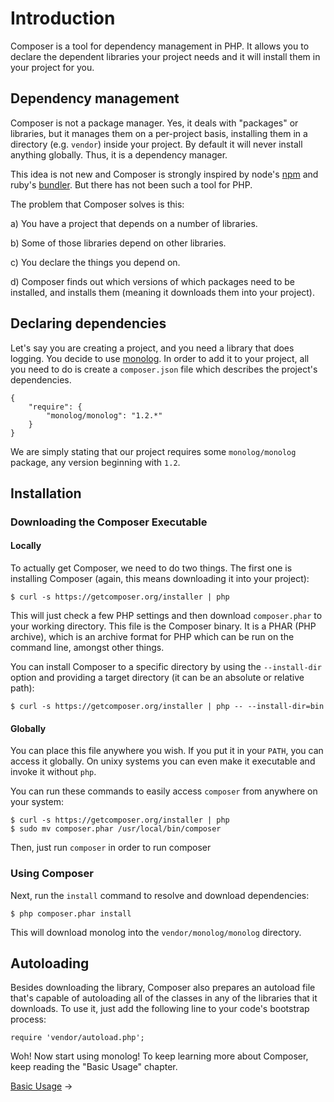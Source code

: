 # Introduction

Composer is a tool for dependency management in PHP. It allows you to declare
the dependent libraries your project needs and it will install them in your
project for you.

## Dependency management

Composer is not a package manager. Yes, it deals with "packages" or libraries, but
it manages them on a per-project basis, installing them in a directory (e.g. `vendor`)
inside your project. By default it will never install anything globally. Thus,
it is a dependency manager.

This idea is not new and Composer is strongly inspired by node's [npm](http://npmjs.org/)
and ruby's [bundler](http://gembundler.com/). But there has not been such a tool
for PHP.

The problem that Composer solves is this:

a) You have a project that depends on a number of libraries.

b) Some of those libraries depend on other libraries.

c) You declare the things you depend on.

d) Composer finds out which versions of which packages need to be installed, and
   installs them (meaning it downloads them into your project).

## Declaring dependencies

Let's say you are creating a project, and you need a library that does logging.
You decide to use [monolog](https://github.com/Seldaek/monolog). In order to
add it to your project, all you need to do is create a `composer.json` file
which describes the project's dependencies.

    {
        "require": {
            "monolog/monolog": "1.2.*"
        }
    }

We are simply stating that our project requires some `monolog/monolog` package,
any version beginning with `1.2`.

## Installation

### Downloading the Composer Executable

#### Locally

To actually get Composer, we need to do two things. The first one is installing
Composer (again, this means downloading it into your project):

    $ curl -s https://getcomposer.org/installer | php

This will just check a few PHP settings and then download `composer.phar` to
your working directory. This file is the Composer binary. It is a PHAR (PHP
archive), which is an archive format for PHP which can be run on the command
line, amongst other things.

You can install Composer to a specific directory by using the `--install-dir`
option and providing a target directory (it can be an absolute or relative path):

    $ curl -s https://getcomposer.org/installer | php -- --install-dir=bin

#### Globally

You can place this file anywhere you wish. If you put it in your `PATH`,
you can access it globally. On unixy systems you can even make it
executable and invoke it without `php`.

You can run these commands to easily access `composer` from anywhere on your system:

    $ curl -s https://getcomposer.org/installer | php
    $ sudo mv composer.phar /usr/local/bin/composer

Then, just run `composer` in order to run composer

### Using Composer

Next, run the `install` command to resolve and download dependencies:

    $ php composer.phar install

This will download monolog into the `vendor/monolog/monolog` directory.

## Autoloading

Besides downloading the library, Composer also prepares an autoload file that's
capable of autoloading all of the classes in any of the libraries that it
downloads. To use it, just add the following line to your code's bootstrap
process:

    require 'vendor/autoload.php';

Woh! Now start using monolog! To keep learning more about Composer, keep
reading the "Basic Usage" chapter.

[Basic Usage](01-basic-usage.md) &rarr;
